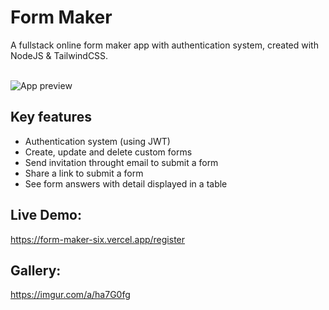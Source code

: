 # Form Maker

A fullstack online form maker app with authentication system, created with NodeJS & TailwindCSS.

<br/>
 <img src="https://i.imgur.com/w8pg1aN.png" alt="App preview"/>
 <br/>

## Key features

- Authentication system (using JWT)
- Create, update and delete custom forms
- Send invitation throught email to submit a form
- Share a link to submit a form
- See form answers with detail displayed in a table

## Live Demo:

https://form-maker-six.vercel.app/register

## Gallery:

https://imgur.com/a/ha7G0fg
